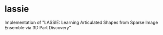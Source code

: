 # lassie
Implementation of "LASSIE: Learning Articulated Shapes from Sparse Image Ensemble via 3D Part Discovery"
